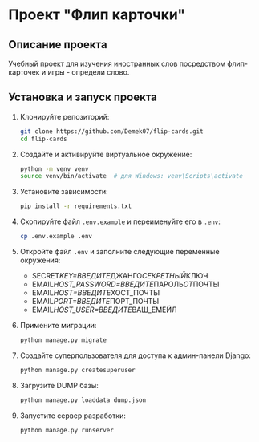 # Проект "Флип карточки"

## Описание проекта

Учебный проект для изучения иностранных слов посредством флип-карточек и игры - определи слово.

## Установка и запуск проекта

1. Клонируйте репозиторий:

   ```bash
   git clone https://github.com/Demek07/flip-cards.git
   cd flip-cards
   ```

2. Создайте и активируйте виртуальное окружение:

   ```bash
   python -m venv venv
   source venv/bin/activate  # для Windows: venv\Scripts\activate
   ```

3. Установите зависимости:

   ```bash
   pip install -r requirements.txt
   ```

4. Скопируйте файл `.env.example` и переименуйте его в `.env`:

   ```bash
   cp .env.example .env
   ```

5. Откройте файл `.env` и заполните следующие переменные окружения:

   - SECRET*KEY=ВВЕДИТЕ*ДЖАНГО*СЕКРЕТНЫЙ*КЛЮЧ
   - EMAIL*HOST_PASSWORD=ВВЕДИТЕ*ПАРОЛЬ*ОТ*ПОЧТЫ
   - EMAIL*HOST=ВВЕДИТЕ*ХОСТ_ПОЧТЫ
   - EMAIL*PORT=ВВЕДИТЕ*ПОРТ_ПОЧТЫ
   - EMAIL*HOST_USER=ВВЕДИТЕ*ВАШ_ЕМЕЙЛ

6. Примените миграции:

   ```bash
   python manage.py migrate
   ```

7. Создайте суперпользователя для доступа к админ-панели Django:

   ```bash
   python manage.py createsuperuser
   ```

8. Загрузите DUMP базы:

   ```bash
   python manage.py loaddata dump.json
   ```

9. Запустите сервер разработки:
   ```bash
   python manage.py runserver
   ```
